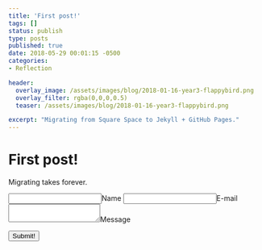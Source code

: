 ```yaml
---
title: 'First post!'
tags: []
status: publish
type: posts
published: true
date: 2018-05-29 00:01:15 -0500
categories:
- Reflection

header:
  overlay_image: /assets/images/blog/2018-01-16-year3-flappybird.png
  overlay_filter: rgba(0,0,0,0.5)
  teaser: /assets/images/blog/2018-01-16-year3-flappybird.png

excerpt: "Migrating from Square Space to Jekyll + GitHub Pages."
---
```


# First post! #
Migrating takes forever.


<form method="POST" action="https://api.staticman.net/v2/entry/rdgao/rdgao.github.io/master/comments">
  <input name="options[redirect]" type="hidden" value="https://rdgao.com">  
  <input name="options[slug]" type="hidden" value="{{ page.slug }}">
  <label><input name="fields[name]" type="text">Name</label>
  <label><input name="fields[email]" type="email">E-mail</label>
  <label><textarea name="fields[message]"></textarea>Message</label>

  <button type="submit">Submit!</button>
</form>
